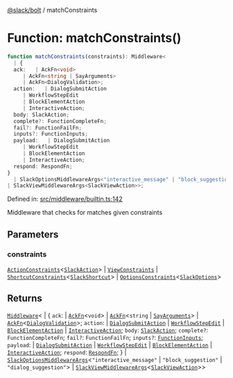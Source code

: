 [@slack/bolt](../index.md) / matchConstraints

# Function: matchConstraints()

```ts
function matchConstraints(constraints): Middleware<
  | {
  ack:   | AckFn<void>
     | AckFn<string | SayArguments>
     | AckFn<DialogValidation>;
  action:   | DialogSubmitAction
     | WorkflowStepEdit
     | BlockElementAction
     | InteractiveAction;
  body: SlackAction;
  complete?: FunctionCompleteFn;
  fail?: FunctionFailFn;
  inputs?: FunctionInputs;
  payload:   | DialogSubmitAction
     | WorkflowStepEdit
     | BlockElementAction
     | InteractiveAction;
  respond: RespondFn;
}
  | SlackOptionsMiddlewareArgs<"interactive_message" | "block_suggestion" | "dialog_suggestion">
| SlackViewMiddlewareArgs<SlackViewAction>>;
```

Defined in: [src/middleware/builtin.ts:142](https://github.com/slackapi/bolt-js/blob/main/src/middleware/builtin.ts#L142)

Middleware that checks for matches given constraints

## Parameters

### constraints

[`ActionConstraints`](../interfaces/ActionConstraints.md)\<[`SlackAction`](../type-aliases/SlackAction.md)\> | [`ViewConstraints`](../interfaces/ViewConstraints.md) | [`ShortcutConstraints`](../interfaces/ShortcutConstraints.md)\<[`SlackShortcut`](../type-aliases/SlackShortcut.md)\> | [`OptionsConstraints`](../interfaces/OptionsConstraints.md)\<[`SlackOptions`](../type-aliases/SlackOptions.md)\>

## Returns

[`Middleware`](../type-aliases/Middleware.md)\<
  \| \{
  `ack`:   \| [`AckFn`](../type-aliases/AckFn.md)\<`void`\>
     \| [`AckFn`](../type-aliases/AckFn.md)\<`string` \| [`SayArguments`](../type-aliases/SayArguments.md)\>
     \| [`AckFn`](../type-aliases/AckFn.md)\<[`DialogValidation`](../interfaces/DialogValidation.md)\>;
  `action`:   \| [`DialogSubmitAction`](../interfaces/DialogSubmitAction.md)
     \| [`WorkflowStepEdit`](../interfaces/WorkflowStepEdit.md)
     \| [`BlockElementAction`](../type-aliases/BlockElementAction.md)
     \| [`InteractiveAction`](../type-aliases/InteractiveAction.md);
  `body`: [`SlackAction`](../type-aliases/SlackAction.md);
  `complete?`: `FunctionCompleteFn`;
  `fail?`: `FunctionFailFn`;
  `inputs?`: [`FunctionInputs`](../type-aliases/FunctionInputs.md);
  `payload`:   \| [`DialogSubmitAction`](../interfaces/DialogSubmitAction.md)
     \| [`WorkflowStepEdit`](../interfaces/WorkflowStepEdit.md)
     \| [`BlockElementAction`](../type-aliases/BlockElementAction.md)
     \| [`InteractiveAction`](../type-aliases/InteractiveAction.md);
  `respond`: [`RespondFn`](../type-aliases/RespondFn.md);
\}
  \| [`SlackOptionsMiddlewareArgs`](../interfaces/SlackOptionsMiddlewareArgs.md)\<`"interactive_message"` \| `"block_suggestion"` \| `"dialog_suggestion"`\>
  \| [`SlackViewMiddlewareArgs`](../interfaces/SlackViewMiddlewareArgs.md)\<[`SlackViewAction`](../type-aliases/SlackViewAction.md)\>\>
